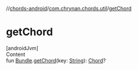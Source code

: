 //[chords-android](../../index.md)/[com.chrynan.chords.util](index.md)/[getChord](get-chord.md)



# getChord  
[androidJvm]  
Content  
fun [Bundle](https://developer.android.com/reference/kotlin/android/os/Bundle.html).[getChord](get-chord.md)(key: [String](https://kotlinlang.org/api/latest/jvm/stdlib/kotlin/-string/index.html)): [Chord](../../../chords-core/chords-core/com.chrynan.chords.model/-chord/index.md)?  



